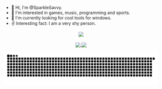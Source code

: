 - 👋 Hi, I'm @SparkleSavvy.
- 👀 I'm interested in games, music, programming and sports.
- 🌱 I'm currently looking for cool tools for windows.
- ✌️ Interesting fact: I am a very shy person.

<p align="center">
  <a href="https://skillicons.dev">
    <img src="https://skillicons.dev/icons?i=windows,linux,cloudflare,py,nodejs,express,bash,tailwind,qt,html,js,cpp&theme=dark" />
  </a>
</p>

<div align="center">
 <a href="https://github.com/anuraghazra/github-readme-stats">
   <img height=200 align="center" src="https://github-readme-stats.vercel.app/api?username=SparkleSavvy&theme=date_night" />
 </a>
 <a href="https://github.com/anuraghazra/convoychat">
   <img height=200 align="center" src="https://github-readme-stats.vercel.app/api/top-langs?username=SparkleSavvy&theme=date_night&layout=compact&langs_count=8&card_width=320" />
 </a>
</div>

<p align="center">
  <picture>
    <source media="(prefers-color-scheme: dark)" srcset="https://raw.githubusercontent.com/SparkleSavvy/SparkleSavvy/refs/heads/main/github-contribution-grid-snake-dark.svg" />
    <source media="(prefers-color-scheme: light)" srcset="https://raw.githubusercontent.com/SparkleSavvy/SparkleSavvy/refs/heads/main/github-contribution-grid-snake.svg" />
    <img alt="github-snake" src="https://raw.githubusercontent.com/SparkleSavvy/SparkleSavvy/refs/heads/main/github-contribution-grid-snake.svg" />
  </picture>
</p>
